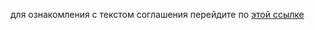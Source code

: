 для ознакомления с текстом соглашения перейдите по [этой ссылке](http://inflowia.ifl/content/tos-s3)
